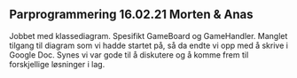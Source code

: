 ## Parprogrammering 16.02.21 Morten & Anas

Jobbet med klassediagram. Spesifikt GameBoard og GameHandler.
Manglet tilgang til diagram som vi hadde startet på, så da endte vi opp med å skrive i Google Doc.
Synes vi var gode til å diskutere og å komme frem til forskjellige løsninger i lag.
